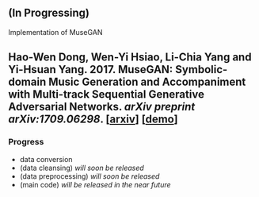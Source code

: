 (In Progressing)
---

Implementation of MuseGAN

Hao-Wen Dong, Wen-Yi Hsiao, Li-Chia Yang and Yi-Hsuan Yang. 2017. **MuseGAN: Symbolic-domain Music Generation and Accompaniment with Multi-track Sequential Generative Adversarial Networks.** *arXiv preprint arXiv:1709.06298*.
[[arxiv](http://arxiv.org/abs/1709.06298)] [[demo](https://salu133445.github.io/musegan/)]
---

### Progress

- data conversion
- (data cleansing)  *will soon be released*
- (data preprocessing)  *will soon be released*
- (main code)  *will be released in the near future*
